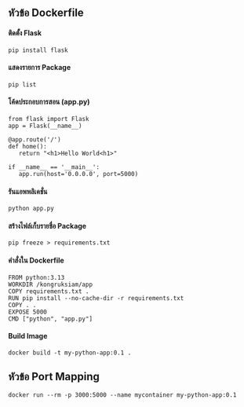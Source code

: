 ## หัวข้อ Dockerfile

#### ติดตั้ง Flask
```
pip install flask
```
#### แสดงรายการ Package
```
pip list
```

#### โค้ดประกอบการสอน (app.py)
```
from flask import Flask
app = Flask(__name__)

@app.route('/')
def home():
   return "<h1>Hello World<h1>"

if __name__ == '__main__':
   app.run(host='0.0.0.0', port=5000)

```

#### รันแอพพลิเคชั่น

```
python app.py
```

#### สร้างไฟล์เก็บรายชื่อ Package
```
pip freeze > requirements.txt
```

#### คำสั่งใน Dockerfile

```
FROM python:3.13
WORKDIR /kongruksiam/app
COPY requirements.txt .
RUN pip install --no-cache-dir -r requirements.txt
COPY . .
EXPOSE 5000
CMD ["python", "app.py"]
```

#### Build Image

```
docker build -t my-python-app:0.1 .
```

## หัวข้อ Port Mapping
```
docker run --rm -p 3000:5000 --name mycontainer my-python-app:0.1
```
